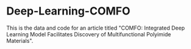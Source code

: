 # Deep-Learning-COMFO
This is the data and code for an article titled "COMFO: Integrated Deep Learning Model Facilitates Discovery of Multifunctional Polyimide Materials".
